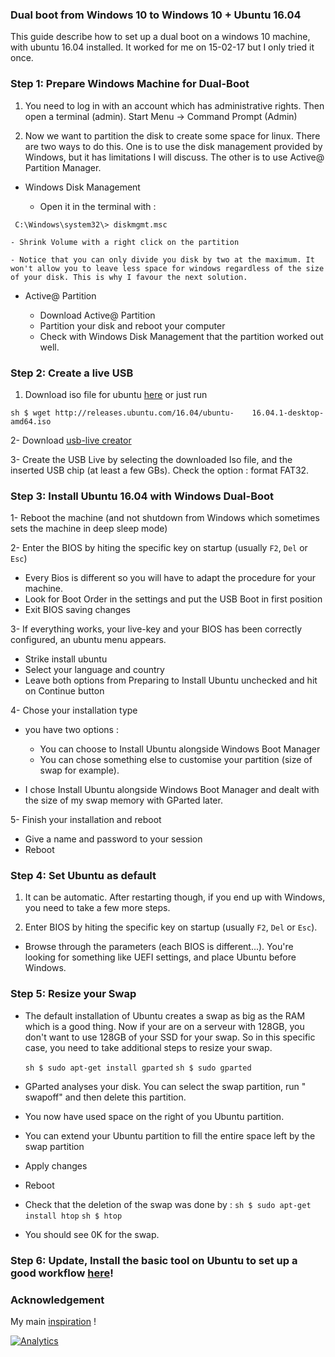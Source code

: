 ### Dual boot from Windows 10 to Windows 10 + Ubuntu 16.04

This guide describe how to set up a dual boot on a windows 10 machine, with ubuntu 16.04 installed. It worked for me on 15-02-17 but I only tried it once.

### Step 1: Prepare Windows Machine for Dual-Boot
1. You need to log in with an account which has administrative rights. Then open a terminal (admin).
Start Menu -> Command Prompt (Admin)

2. Now we want to partition the disk to create some space for linux. There are two ways to do this. One is to use the disk management provided by Windows, but it has limitations I will discuss. The other is to use Active@ Partition Manager.

  * Windows Disk Management

    - Open it in the terminal with :

  ``` C:\Windows\system32\> diskmgmt.msc```

    - Shrink Volume with a right click on the partition

    - Notice that you can only divide you disk by two at the maximum. It won't allow you to leave less space for windows regardless of the size of your disk. This is why I favour the next solution.

  * Active@ Partition 

    - Download Active@ Partition 
    - Partition your disk and reboot your computer
    - Check with Windows Disk Management that the partition worked out well.


### Step 2: Create a live USB

  1. Download iso file for ubuntu [here](http://releases.ubuntu.com/16.04/) or just run


  ``` sh $ wget http://releases.ubuntu.com/16.04/ubuntu-    16.04.1-desktop-amd64.iso ```

  2- Download [usb-live creator](http://www.linuxliveusb.com/fr/download)

  3- Create the USB Live by selecting the downloaded Iso file, and the inserted USB chip (at least a few GBs). Check the option : format FAT32.

### Step 3: Install Ubuntu 16.04 with Windows Dual-Boot

1- Reboot the machine (and not shutdown from Windows which sometimes sets the machine in deep sleep mode)

2- Enter the BIOS by hiting  the specific key on startup (usually ```F2```, ```Del``` or ```Esc```)

* Every Bios is different so you will have to adapt the procedure for your machine.
* Look for Boot Order in the settings and put the USB Boot in first position
* Exit BIOS saving changes

3- If everything works, your live-key and your BIOS has been correctly configured, an ubuntu menu appears.

* Strike install ubuntu
* Select your language and country
* Leave both options from Preparing to Install Ubuntu unchecked and hit on Continue button

4- Chose your installation type

* you have two options :

  * You can choose to Install Ubuntu alongside Windows Boot Manager
  * You can chose something else to customise your partition (size of swap for example).

* I chose Install Ubuntu alongside Windows Boot Manager and dealt with the size of my swap memory with GParted later.


5- Finish your installation and reboot

* Give a name and password to your session
* Reboot

### Step 4: Set Ubuntu as default 

1. It can be automatic. After restarting though, if you end up with Windows, you need to take a few more steps.


2. Enter BIOS by hiting  the specific key on startup (usually ```F2```, ```Del``` or ```Esc```).

  * Browse through the parameters (each BIOS is different...). You're looking for something like UEFI settings, and place Ubuntu before Windows.

### Step 5: Resize your Swap
 * The default installation of Ubuntu creates a swap as big as the RAM which is a good thing. Now if your are on a serveur with 128GB, you don't want to use 128GB of your SSD for your swap. So in this specific case, you need to take additional steps to resize your swap.
 
   ``` sh $ sudo apt-get install gparted ```
   ``` sh $ sudo gparted ```

* GParted analyses your disk. You can select the swap partition, run " swapoff" and then delete this partition.
* You now have used space on the right of you Ubuntu partition.
* You can extend your Ubuntu partition to fill the entire space left by the swap partition
* Apply changes
* Reboot
* Check that the deletion of the swap was done by :
   ``` sh $ sudo apt-get install htop ```
   ``` sh $ htop ```
* You should see 0K for the swap.
 

### Step 6: Update, Install the basic tool on Ubuntu to set up a good workflow [here](https://github.com/ThibaultGROUEIX/workflow_and_installs/tree/master/useful_basic_install)!
 
### Acknowledgement 
 My main [inspiration](http://www.tecmint.com/install-ubuntu-16-04-alongside-with-windows-10-or-8-in-dual-boot/) ! 

[![Analytics](https://ga-beacon.appspot.com/UA-91308638-2/github.com/ThibaultGROUEIX/KernelMethods_mva/README?pixel)](https://github.com/ThibaultGROUEIX/KernelMethods_mva/)
